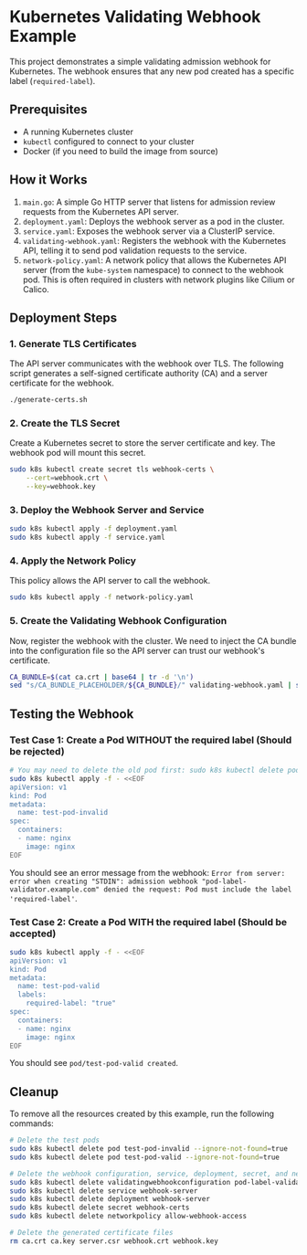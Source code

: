 # Kubernetes Validating Webhook Example

This project demonstrates a simple validating admission webhook for Kubernetes. The webhook ensures that any new pod created has a specific label (`required-label`).

## Prerequisites

- A running Kubernetes cluster
- `kubectl` configured to connect to your cluster
- Docker (if you need to build the image from source)

## How it Works

1.  `main.go`: A simple Go HTTP server that listens for admission review requests from the Kubernetes API server.
2.  `deployment.yaml`: Deploys the webhook server as a pod in the cluster.
3.  `service.yaml`: Exposes the webhook server via a ClusterIP service.
4.  `validating-webhook.yaml`: Registers the webhook with the Kubernetes API, telling it to send pod validation requests to the service.
5.  `network-policy.yaml`: A network policy that allows the Kubernetes API server (from the `kube-system` namespace) to connect to the webhook pod. This is often required in clusters with network plugins like Cilium or Calico.

## Deployment Steps

### 1. Generate TLS Certificates

The API server communicates with the webhook over TLS. The following script generates a self-signed certificate authority (CA) and a server certificate for the webhook.

```bash
./generate-certs.sh
```

### 2. Create the TLS Secret

Create a Kubernetes secret to store the server certificate and key. The webhook pod will mount this secret.

```bash
sudo k8s kubectl create secret tls webhook-certs \
    --cert=webhook.crt \
    --key=webhook.key
```

### 3. Deploy the Webhook Server and Service

```bash
sudo k8s kubectl apply -f deployment.yaml
sudo k8s kubectl apply -f service.yaml
```

### 4. Apply the Network Policy

This policy allows the API server to call the webhook.

```bash
sudo k8s kubectl apply -f network-policy.yaml
```

### 5. Create the Validating Webhook Configuration

Now, register the webhook with the cluster. We need to inject the CA bundle into the configuration file so the API server can trust our webhook's certificate.

```bash
CA_BUNDLE=$(cat ca.crt | base64 | tr -d '\n')
sed "s/CA_BUNDLE_PLACEHOLDER/${CA_BUNDLE}/" validating-webhook.yaml | sudo k8s kubectl apply -f -
```

## Testing the Webhook

### Test Case 1: Create a Pod WITHOUT the required label (Should be rejected)

```bash
# You may need to delete the old pod first: sudo k8s kubectl delete pod test-pod-invalid
sudo k8s kubectl apply -f - <<EOF
apiVersion: v1
kind: Pod
metadata:
  name: test-pod-invalid
spec:
  containers:
  - name: nginx
    image: nginx
EOF
```
You should see an error message from the webhook: `Error from server: error when creating "STDIN": admission webhook "pod-label-validator.example.com" denied the request: Pod must include the label 'required-label'`.

### Test Case 2: Create a Pod WITH the required label (Should be accepted)

```bash
sudo k8s kubectl apply -f - <<EOF
apiVersion: v1
kind: Pod
metadata:
  name: test-pod-valid
  labels:
    required-label: "true"
spec:
  containers:
  - name: nginx
    image: nginx
EOF
```
You should see `pod/test-pod-valid created`.

## Cleanup

To remove all the resources created by this example, run the following commands:

```bash
# Delete the test pods
sudo k8s kubectl delete pod test-pod-invalid --ignore-not-found=true
sudo k8s kubectl delete pod test-pod-valid --ignore-not-found=true

# Delete the webhook configuration, service, deployment, secret, and network policy
sudo k8s kubectl delete validatingwebhookconfiguration pod-label-validator.example.com
sudo k8s kubectl delete service webhook-server
sudo k8s kubectl delete deployment webhook-server
sudo k8s kubectl delete secret webhook-certs
sudo k8s kubectl delete networkpolicy allow-webhook-access

# Delete the generated certificate files
rm ca.crt ca.key server.csr webhook.crt webhook.key
